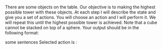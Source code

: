 There are some objects on the table. Our objective is to making the highest possible tower with these objects.
At each step I will describe the state and give you a set of actions. You will choose an action and I will perform it.
We will repeat this until the highest possible tower is achieved.
Note that a cube cannot be stacked on top of a sphere.
Your output should be in the following format:

<reasoning> some sentences </reasoning>
Selected action is : <number of the selected action>

